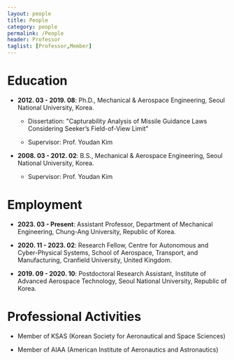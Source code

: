 ```yaml
---
layout: people
title: People
category: people
permalink: /People
header: Professor
taglist: [Professor,Member]
---
```


# Education

* **2012. 03 - 2019. 08**: Ph.D., Mechanical & Aerospace Engineering, Seoul National University, Korea.

    - Dissertation: "Capturability Analysis of Missile Guidance Laws Considering Seeker’s Field-of-View Limit"

    - Supervisor: Prof. Youdan Kim

* **2008. 03 - 2012. 02**: B.S., Mechanical & Aerospace Engineering, Seoul National University, Korea.

    - Supervisor: Prof. Youdan Kim

# Employment

* **2023. 03 - Present**: Assistant Professor, Department of Mechanical Engineering, Chung-Ang University, Republic of Korea. 

* **2020. 11 - 2023. 02**: Research Fellow, Centre for Autonomous and Cyber-Physical Systems, School of Aerospace, Transport, and Manufacturing, Cranfield University, United Kingdom. 

* **2019. 09 - 2020. 10**: Postdoctoral Research Assistant, Institute of Advanced Aerospace Technology,  Seoul National University, Republic of Korea.

# Professional Activities

* Member of KSAS (Korean Society for Aeronautical and Space Sciences)

* Member of AIAA (American Institute of Aeronautics and Astronautics)